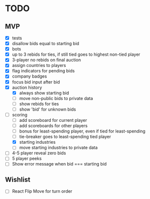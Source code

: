 # TODO

## MVP

- [x] tests
- [x] disallow bids equal to starting bid
- [x] bots
- [x] up to 3 rebids for ties, if still tied goes to highest non-tied player
- [x] 3-player no rebids on final auction
- [x] assign countries to players
- [x] flag indicators for pending bids
- [x] company badges
- [x] focus bid input after bid
- [x] auction history
  - [x] always show starting bid
  - [ ] move non-public bids to private data
  - [ ] show rebids for ties
  - [ ] show 'bid' for unknown bids
- [ ] scoring
  - [ ] add scoreboard for current player
  - [ ] add scoreboards for other players
  - [ ] bonus for least-spending player, even if tied for least-spending
  - [ ] tie-breaker goes to least-spending tied player
  - [x] starting industries
  - [ ] move starting industries to private data
- [ ] 4-5 player reveal zero bids
- [ ] 5 player peeks
- [ ] Show error message when bid === starting bid

## Wishlist

- [ ] React Flip Move for turn order
